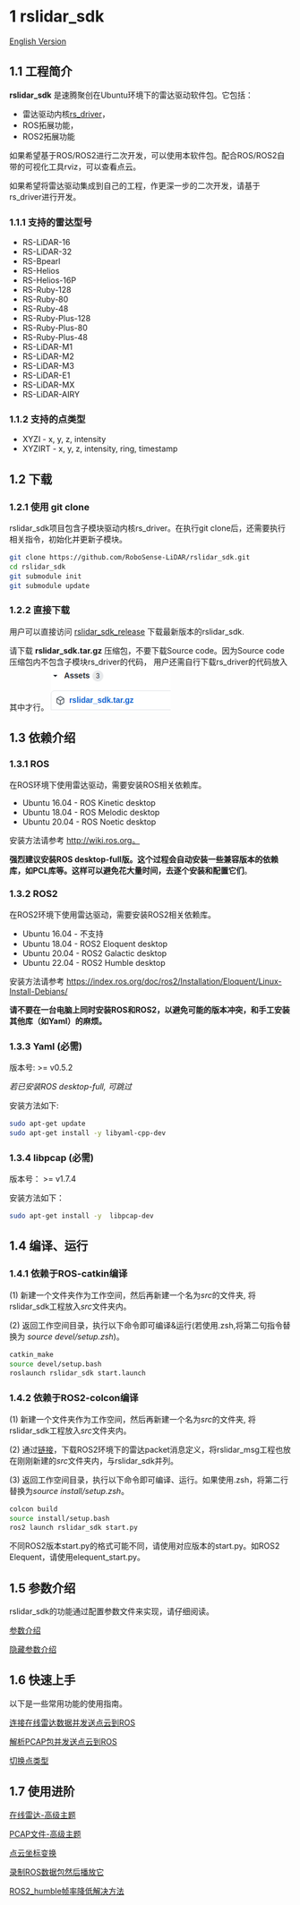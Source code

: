 # 1 **rslidar_sdk**

[English Version](README.md)

## 1.1 工程简介

 **rslidar_sdk** 是速腾聚创在Ubuntu环境下的雷达驱动软件包。它包括：

+ 雷达驱动内核[rs_driver](https://github.com/RoboSense-LiDAR/rs_driver)，
+ ROS拓展功能，
+ ROS2拓展功能

如果希望基于ROS/ROS2进行二次开发，可以使用本软件包。配合ROS/ROS2自带的可视化工具rviz，可以查看点云。

如果希望将雷达驱动集成到自己的工程，作更深一步的二次开发，请基于rs_driver进行开发。

### 1.1.1 支持的雷达型号

- RS-LiDAR-16
- RS-LiDAR-32
- RS-Bpearl
- RS-Helios
- RS-Helios-16P
- RS-Ruby-128
- RS-Ruby-80
- RS-Ruby-48
- RS-Ruby-Plus-128
- RS-Ruby-Plus-80
- RS-Ruby-Plus-48
- RS-LiDAR-M1
- RS-LiDAR-M2
- RS-LiDAR-M3
- RS-LiDAR-E1
- RS-LiDAR-MX
- RS-LiDAR-AIRY

### 1.1.2 支持的点类型

- XYZI - x, y, z, intensity
- XYZIRT - x, y, z, intensity, ring, timestamp

## 1.2 下载

### 1.2.1 使用 git clone

rslidar_sdk项目包含子模块驱动内核rs_driver。在执行git clone后，还需要执行相关指令，初始化并更新子模块。

```sh
git clone https://github.com/RoboSense-LiDAR/rslidar_sdk.git
cd rslidar_sdk
git submodule init
git submodule update
```

### 1.2.2 直接下载

用户可以直接访问  [rslidar_sdk_release](https://github.com/RoboSense-LiDAR/rslidar_sdk/releases) 下载最新版本的rslidar_sdk.

请下载 **rslidar_sdk.tar.gz** 压缩包，不要下载Source code。因为Source code压缩包内不包含子模块rs_driver的代码， 用户还需自行下载rs_driver的代码放入其中才行。
![](./img/01_01_download_page.png)

## 1.3 依赖介绍

### 1.3.1 ROS

在ROS环境下使用雷达驱动，需要安装ROS相关依赖库。

+ Ubuntu 16.04 - ROS Kinetic desktop
+ Ubuntu 18.04 - ROS Melodic desktop
+ Ubuntu 20.04 - ROS Noetic desktop

安装方法请参考 http://wiki.ros.org。

**强烈建议安装ROS desktop-full版。这个过程会自动安装一些兼容版本的依赖库，如PCL库等。这样可以避免花大量时间，去逐个安装和配置它们**。

### 1.3.2 ROS2

在ROS2环境下使用雷达驱动，需要安装ROS2相关依赖库。

+ Ubuntu 16.04 - 不支持
+ Ubuntu 18.04 - ROS2 Eloquent desktop
+ Ubuntu 20.04 - ROS2 Galactic desktop
+ Ubuntu 22.04 - ROS2 Humble desktop

安装方法请参考 https://index.ros.org/doc/ros2/Installation/Eloquent/Linux-Install-Debians/

**请不要在一台电脑上同时安装ROS和ROS2，以避免可能的版本冲突，和手工安装其他库（如Yaml）的麻烦。**

### 1.3.3 Yaml (必需)

版本号:  >= v0.5.2

*若已安装ROS desktop-full, 可跳过*

安装方法如下:

```sh
sudo apt-get update
sudo apt-get install -y libyaml-cpp-dev
```

### 1.3.4 libpcap (必需)

版本号： >= v1.7.4

安装方法如下：

```sh
sudo apt-get install -y  libpcap-dev
```

## 1.4 编译、运行

### 1.4.1 依赖于ROS-catkin编译

(1) 新建一个文件夹作为工作空间，然后再新建一个名为*src*的文件夹, 将rslidar_sdk工程放入*src*文件夹内。

(2) 返回工作空间目录，执行以下命令即可编译&运行(若使用.zsh,将第二句指令替换为 *source devel/setup.zsh*)。

```sh
catkin_make
source devel/setup.bash
roslaunch rslidar_sdk start.launch
```

### 1.4.2 依赖于ROS2-colcon编译

(1) 新建一个文件夹作为工作空间，然后再新建一个名为*src*的文件夹, 将rslidar_sdk工程放入*src*文件夹内。

(2) 通过[链接](https://github.com/RoboSense-LiDAR/rslidar_msg)，下载ROS2环境下的雷达packet消息定义，将rslidar_msg工程也放在刚刚新建的*src*文件夹内，与rslidar_sdk并列。

(3) 返回工作空间目录，执行以下命令即可编译、运行。如果使用.zsh，将第二行替换为*source install/setup.zsh*。

```sh
colcon build
source install/setup.bash
ros2 launch rslidar_sdk start.py
```

不同ROS2版本start.py的格式可能不同，请使用对应版本的start.py。如ROS2 Elequent，请使用elequent_start.py。

## 1.5 参数介绍

rslidar_sdk的功能通过配置参数文件来实现，请仔细阅读。

[参数介绍](doc/intro/02_parameter_intro_CN.md)

[隐藏参数介绍](doc/intro/03_hiding_parameters_intro_CN.md)

## 1.6 快速上手

以下是一些常用功能的使用指南。

[连接在线雷达数据并发送点云到ROS](doc/howto/06_how_to_decode_online_lidar_CN.md)

[解析PCAP包并发送点云到ROS](doc/howto/08_how_to_decode_pcap_file_CN.md)

[切换点类型](doc/howto/05_how_to_change_point_type_CN.md)

## 1.7 使用进阶

[在线雷达-高级主题](doc/howto/07_online_lidar_advanced_topics_CN.md)

[PCAP文件-高级主题](doc/howto/09_pcap_file_advanced_topics_CN.md)

[点云坐标变换](doc/howto/10_how_to_use_coordinate_transformation_CN.md)

[录制ROS数据包然后播放它](doc/howto/11_how_to_record_replay_packet_rosbag_CN.md)

[ROS2_humble帧率降低解决方法](doc/howto/13_how_to_solve_ROS2_humble_frame_rate_drop_CN.md)
